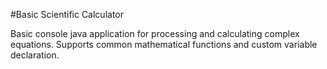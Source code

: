 #Basic Scientific Calculator

Basic console java application for processing and calculating complex equations.  Supports common mathematical
functions and custom variable declaration.

